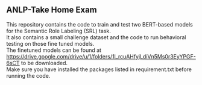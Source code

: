 ## ANLP-Take Home Exam

This repository contains the code to train and test two BERT-based models for the Semantic Role Labeling (SRL) task.
<br>
It also contains a small challenge dataset and the code to run behavioral testing on those fine tuned models. <br>
The finetuned models can be found at https://drive.google.com/drive/u/1/folders/1l_rcuAHfyjLdiVn5Ms0r3EyYPGF-6sCT to be downloaded. <br>
Make sure you have installed the packages listed in requirement.txt before running the code.
